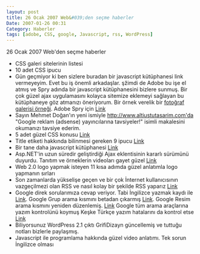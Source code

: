 ```yaml
---
layout: post
title: 26 Ocak 2007 Web&#039;den seçme haberler
Date: 2007-01-26 00:31
Category: Haberler
tags: [adobe, CSS, google, Javascript, rss, WordPress]
---
```



26 Ocak 2007 Web'den seçme haberler

-   CSS galeri sitelerinin listesi
-   10 adet CSS ipucu
-   Gün geçmiyor ki ben sizlere buradan bir javascript kütüphanesi link
    vermeyeyim. Evet bu iş önemli arkadaşlar. şžimdi de Adobe bu işe el
    atmış ve Spry adında bir javascript kütüphanesini bizlere sunmuş.
    Bir çok güzel ajax uygulamasını kolayca sitemize eklemeyi sağlayan
    bu kütüphaneye göz atmanızı öneriyorum. Bir örnek verelik bir
    [fotoğraf galerisi örneği][]. Adobe Spry için [Link][2]
-   Sayın Mehmet Doğan'ın yeni ismiyle http://www.altiustutasarim.com'da
    "Google reklam (adsense) yayıncılarına tavsiyeler!" isimli
    makalesini okumanızı tavsiye ederim.
-   5 adet güzel CSS konusu [Link][4]
-   Title etiketi hakkında bilinmesi gereken 9 ipucu [Link][5]
-   Bir tane daha javascript kütüphanesi [Link][6]
-   Asp.NET'in uzun süredir geliştirdiği Ajax eklentisinin kararlı
    sürümünü duyurdu. Tanıtım ve örneklerin videoları gayet güzel
    [Link][7]
-   Web 2.0 logo yapmak isteyen 11 kısa adımda güzel anlatımla logo
    yapmanın sırları
-   Son zamanlarda yükselişe geçen ve bir çok İnternet kullanıcısının
    vazgeçilmezi olan RSS ve nasıl kolay bir şekilde RSS yaparız
    [Link][9]
-   Google direk sorularımıza cevap veriyor. Tabi İngilizce yazmak kaydı
    ile [Link][10]. Google Grup arama kısmını betadan çıkarmış
    [Link][11]. Google Resim arama kısmını yeniden düzenlemiş.
    [Link][12] Google tüm arama araçlarına yazım kontrolünü koymuş Keşke
    Türkçe yazım hatalarını da kontrol etse [Link][13]
-   Biliyorsunuz WordPress 2.1 çıktı GrifiDizayn güncellemiş ve tuttuğu
    notları bizlerle paylaşmış.
-   Javascript ile programlama hakkında güzel video anlatımı. Tek sorun
    İngilizce olması


  [fotoğraf galerisi örneği]: http://labs.adobe.com/technologies/spry/demos/gallery/
    "fotoğraf galerisi örneği"
  [2]: http://labs.adobe.com/wiki/index.php/Spry "Link"
  [4]: http://www.wait-till-i.com/index.php?p=385 "Link"
  [5]: http://www.seomoz.org/blogdetail.php?ID=1649 "Link"
  [6]: http://www.blueshoes.org/en/javascript/?1 "Link"
  [7]: http://ajax.asp.net/ "Link"
  [9]: http://www.informit.com/articles/article.asp?p=674690&seqNum=2&rl=1
    "Link"
  [10]: http://googlesystem.blogspot.com/2007/01/google-shows-more-answers.html
    "Link"
  [11]: http://groups.google.com/ "Link"
  [12]: http://googlesystem.blogspot.com/2007/01/google-image-search-has-cleaner-look.html
    "Link"
  [13]: http://googlesystem.blogspot.com/2007/01/googles-spell-checker-included-in-all.html
